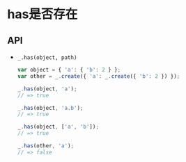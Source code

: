 # has是否存在

## API

+ `_.has(object, path)`

  ```js
  var object = { 'a': { 'b': 2 } };
  var other = _.create({ 'a': _.create({ 'b': 2 }) });

  _.has(object, 'a');
  // => true

  _.has(object, 'a.b');
  // => true

  _.has(object, ['a', 'b']);
  // => true

  _.has(other, 'a');
  // => false
  ```
